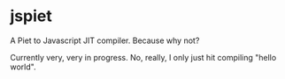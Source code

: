 jspiet
======

A Piet to Javascript JIT compiler. Because why not?

Currently very, very in progress. No, really, I only just hit compiling "hello world".
